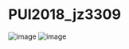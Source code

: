 # PUI2018_jz3309
![image](https://github.com/jz3309/PUI2018_jz3309/HW1_Screenshots/screenshot1.png)
![image](https://github.com/jz3309/PUI2018_jz3309/HW1_Screenshots/screenshot2.png)
    
